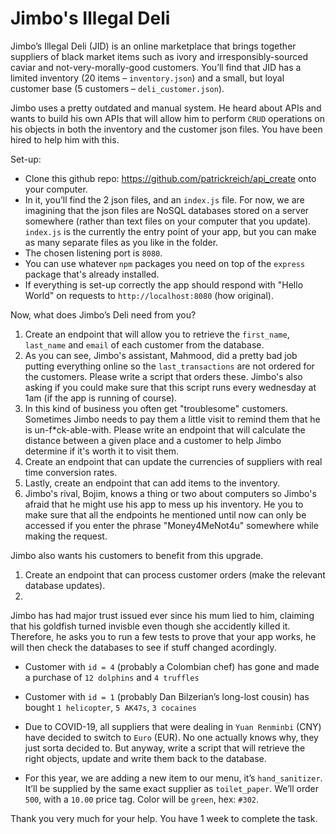 # Jimbo's Illegal Deli

Jimbo’s Illegal Deli (JID) is an online marketplace that brings together suppliers of black market items such as ivory and irresponsibly-sourced caviar and not-very-morally-good customers. You’ll find that JID has a limited inventory (20 items – `inventory.json`) and a small, but loyal customer base (5 customers – `deli_customer.json`). 

Jimbo uses a pretty outdated and manual system. He heard about APIs and wants to build his own APIs that will allow him to perform `CRUD` operations on his objects in both the inventory and the customer json files. You have been hired to help him with this. 

Set-up: 
  * Clone this github repo: https://github.com/patrickreich/api_create onto your computer. 
  * In it, you’ll find the 2 json files, and an `index.js` file. For now, we are imagining that the json files are NoSQL databases stored on a server somewhere (rather than text files on your computer that you update). `index.js` is the currently the entry point of your app, but you can make as many separate files as you like in the folder. 
  * The chosen listening port is `8080`. 
  * You can use whatever `npm` packages you need on top of the `express` package that's already installed. 
  * If everything is set-up correctly the app should respond with "Hello World" on requests to `http://localhost:8080` (how original). 

Now, what does Jimbo’s Deli need from you?

1.	Create an endpoint that will allow you to retrieve the `first_name`, `last_name` and `email` of each customer from the database.
2.	As you can see, Jimbo's assistant, Mahmood, did a pretty bad job putting everything online so the `last_transactions` are not ordered for the customers. Please write a script that orders these. Jimbo's also asking if you could make sure that this script runs every wednesday at 1am (if the app is running of course). 
3. In this kind of business you often get "troublesome" customers. Sometimes Jimbo needs to pay them a little visit to remind them that he is un-f*ck-able-with. Please write an endpoint that will calculate the distance between a given place and a customer to help Jimbo determine if it's worth it to visit them.
4.	Create an endpoint that can update the currencies of suppliers with real time conversion rates.
5.	Lastly, create an endpoint that can add items to the inventory.
6. Jimbo's rival, Bojim, knows a thing or two about computers so Jimbo's afraid that he might use his app to mess up his inventory. He you to make sure that all the endpoints he mentioned until now can only be accessed if you enter the phrase "Money4MeNot4u" somewhere while making the request.

Jimbo also wants his customers to benefit from this upgrade.

1.	Create an endpoint that can process customer orders (make the relevant database updates).
2. 

Jimbo has had major trust issued ever since his mum lied to him, claiming that his goldfish turned invisble even though she accidently killed it. Therefore, he asks you to run a few tests to prove that your app works, he will then check the databases to see if stuff changed acordingly.

  * Customer with `id = 4` (probably a Colombian chef) has gone and made a purchase of `12 dolphins` and `4 truffles`
  
  * Customer with `id = 1` (probably Dan Bilzerian’s long-lost cousin) has bought `1 helicopter`, `5 AK47s`, `3 cocaines`  
  
  * Due to COVID-19, all suppliers that were dealing in `Yuan Renminbi` (CNY) have decided to switch to `Euro` (EUR). No one actually knows why, they just sorta decided to. But anyway, write a script that will retrieve the right objects, update and write them back to the database.
  
  * For this year, we are adding a new item to our menu, it’s `hand_sanitizer`. It’ll be supplied by the same exact supplier as `toilet_paper`. We’ll order `500`, with a `10.00` price tag. Color will be `green`, hex: `#302`.

Thank you very much for your help. You have 1 week to complete the task. 
